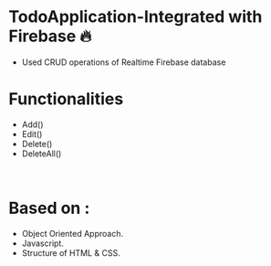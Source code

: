 # TodoApplication-Integrated with Firebase 🔥

- Used CRUD operations of Realtime Firebase database 
# Functionalities
- Add()
- Edit()
- Delete()
- DeleteAll()
<br>

# Based on :
- Object Oriented Approach.
- Javascript.
- Structure of HTML & CSS.

